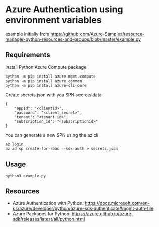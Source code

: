 # Azure Authentication using environment variables

example initially from https://github.com/Azure-Samples/resource-manager-python-resources-and-groups/blob/master/example.py


## Requirements

Install Python Azure Compute package
```
python -m pip install azure.mgmt.compute
python -m pip install azure.common
python -m pip install azure-cli-core
```

Create secrets.json with you SPN secrets data
```
{
    "appId": "<clientid>",
    "password": "<client_secret>",
    "tenant": "<tenant_id>",
    "subscription_id": "<subscriptionid>"
}
```

You can generate a new SPN using the az cli
```
az login
az ad sp create-for-rbac --sdk-auth > secrets.json
```

## Usage

```
python3 example.py
```

## Resources

* Azure Authentication with Python: https://docs.microsoft.com/en-us/azure/developer/python/azure-sdk-authenticate#mgmt-auth-file
* Azure Packages for Python: https://azure.github.io/azure-sdk/releases/latest/all/python.html